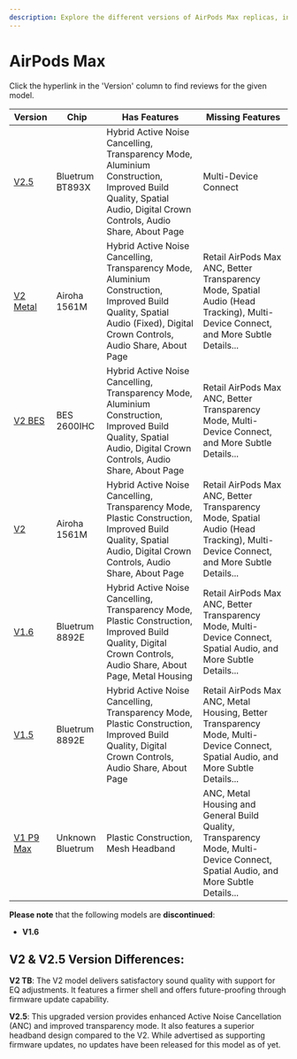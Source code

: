 ```yaml
---
description: Explore the different versions of AirPods Max replicas, including their chip, features, and missing features. Click on the version hyperlinks to find reviews for each model.
---
```


# AirPods Max

Click the hyperlink in the 'Version' column to find reviews for the given model.

| Version                                                                           | Chip             | Has Features                                                                                                                                                      | Missing Features                                                                                                                 |
|-----------------------------------------------------------------------------------|------------------|-------------------------------------------------------------------------------------------------------------------------------------------------------------------|----------------------------------------------------------------------------------------------------------------------------------|
| [V2.5](https://www.reddit.com/r/AirReps/search?q=max%20v2.5&restrict_sr=1) | Bluetrum BT893X    | Hybrid Active Noise Cancelling, Transparency Mode, Aluminium Construction, Improved Build Quality, Spatial Audio, Digital Crown Controls, Audio Share, About Page | Multi-Device Connect | Retail AirPods Max ANC, Better Transparency Mode, and More Subtle Details...                               |
| [V2 Metal](https://www.reddit.com/r/AirReps/search?q=max%20v2metal&restrict_sr=1) | Airoha 1561M     | Hybrid Active Noise Cancelling, Transparency Mode, Aluminium Construction, Improved Build Quality, Spatial Audio (Fixed), Digital Crown Controls, Audio Share, About Page | Retail AirPods Max ANC, Better Transparency Mode, Spatial Audio (Head Tracking), Multi-Device Connect, and More Subtle Details...                               |
| [V2 BES](https://www.reddit.com/r/AirReps/search?q=max%20v2bes&restrict_sr=1)     | BES 2600IHC      | Hybrid Active Noise Cancelling, Transparency Mode, Aluminium Construction, Improved Build Quality, Spatial Audio, Digital Crown Controls, Audio Share, About Page | Retail AirPods Max ANC, Better Transparency Mode, Multi-Device Connect, and More Subtle Details...                               |
| [V2](https://www.reddit.com/r/AirReps/search?q=max%20v2&restrict_sr=1)            | Airoha 1561M     | Hybrid Active Noise Cancelling, Transparency Mode, Plastic Construction, Improved Build Quality, Spatial Audio, Digital Crown Controls, Audio Share, About Page   | Retail AirPods Max ANC, Better Transparency Mode, Spatial Audio (Head Tracking), Multi-Device Connect, and More Subtle Details...                               |
| [V1.6](https://www.reddit.com/r/AirReps/search?q=max%20v1.6&restrict_sr=1)        | Bluetrum 8892E   | Hybrid Active Noise Cancelling, Transparency Mode, Plastic Construction, Improved Build Quality, Digital Crown Controls, Audio Share, About Page, Metal Housing   | Retail AirPods Max ANC, Better Transparency Mode, Multi-Device Connect, Spatial Audio, and More Subtle Details...                |
| [V1.5](https://www.reddit.com/r/AirReps/search?q=max%20v1.5&restrict_sr=1)        | Bluetrum 8892E   | Hybrid Active Noise Cancelling, Transparency Mode, Plastic Construction, Improved Build Quality, Digital Crown Controls, Audio Share, About Page                  | Retail AirPods Max ANC, Metal Housing, Better Transparency Mode, Multi-Device Connect, Spatial Audio, and More Subtle Details... |
| [V1 P9 Max](https://www.reddit.com/r/AirReps/search?q=max%20p9&restrict_sr=1)     | Unknown Bluetrum | Plastic Construction, Mesh Headband                                                                                                                               | ANC, Metal Housing and General Build Quality, Transparency Mode, Multi-Device Connect, Spatial Audio, and More Subtle Details... |

**Please note** that the following models are **discontinued**:

- **V1.6**

## V2 & V2.5 Version Differences:

**V2 TB**: The V2 model delivers satisfactory sound quality with support for EQ adjustments. It features a firmer shell and offers future-proofing through firmware update capability.

**V2.5**: This upgraded version provides enhanced Active Noise Cancellation (ANC) and improved transparency mode. It also features a superior headband design compared to the V2. While advertised as supporting firmware updates, no updates have been released for this model as of yet.
